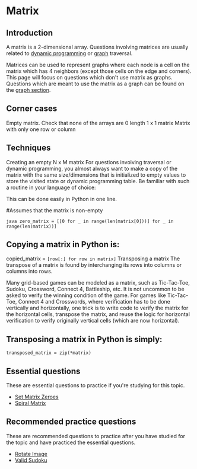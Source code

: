  # Matrix 

 ## Introduction
A matrix is a 2-dimensional array. Questions involving matrices are usually related to [dynamic programming]() or [graph]() traversal.

Matrices can be used to represent graphs where each node is a cell on the matrix which has 4 neighbors (except those cells on the edge and corners). This page will focus on questions which don't use matrix as graphs. Questions which are meant to use the matrix as a graph can be found on the [graph section]().

## Corner cases
Empty matrix. Check that none of the arrays are 0 length
1 x 1 matrix
Matrix with only one row or column

## Techniques

Creating an empty N x M matrix
For questions involving traversal or dynamic programming, you almost always want to make a copy of the matrix with the same size/dimensions that is initialized to empty values to store the visited state or dynamic programming table. Be familiar with such a routine in your language of choice:

This can be done easily in Python in one line.

 #Assumes that the matrix is non-empty

```java zero_matrix = [[0 for _ in range(len(matrix[0]))] for _ in range(len(matrix))]```

## Copying a matrix in Python is:
copied_matrix = ```[row[:] for row in matrix]```
Transposing a matrix
The transpose of a matrix is found by interchanging its rows into columns or columns into rows.

Many grid-based games can be modeled as a matrix, such as Tic-Tac-Toe, Sudoku, Crossword, Connect 4, Battleship, etc. It is not uncommon to be asked to verify the winning condition of the game. For games like Tic-Tac-Toe, Connect 4 and Crosswords, where verification has to be done vertically and horizontally, one trick is to write code to verify the matrix for the horizontal cells, transpose the matrix, and reuse the logic for horizontal verification to verify originally vertical cells (which are now horizontal).

## Transposing a matrix in Python is simply:

```transposed_matrix = zip(*matrix)```
## Essential questions
These are essential questions to practice if you're studying for this topic.

- [Set Matrix Zeroes]()
- [Spiral Matrix]()

## Recommended practice questions
These are recommended questions to practice after you have studied for the topic and have practiced the essential questions.

- [Rotate Image]()
- [Valid Sudoku]()
